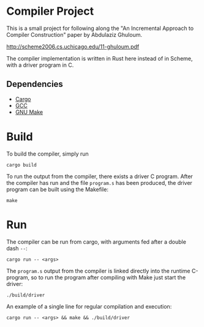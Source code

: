 # Compiler Project
This is a small project for following along the "An Incremental Approach to
Compiler Construction" paper by Abdulaziz Ghuloum.

http://scheme2006.cs.uchicago.edu/11-ghuloum.pdf

The compiler implementation is written in Rust here instead of in Scheme, with
a driver program in C.

## Dependencies
- [Cargo](https://www.rust-lang.org/learn/get-started)
- [GCC](https://gcc.gnu.org/)
- [GNU Make](https://www.gnu.org/software/make/)

# Build
To build the compiler, simply run

```
cargo build
```

To run the output from the compiler, there exists a driver C program. After the
compiler has run and the file `program.s` has been produced, the driver program
can be built using the Makefile:

```
make
```

# Run

The compiler can be run from cargo, with arguments fed after a double dash `--`:

```
cargo run -- <args>
```

The `program.s` output from the compiler is linked directly into the runtime
C-program, so to run the program after compiling with Make just start the
driver:

```
./build/driver
```

An example of a single line for regular compilation and execution:

```
cargo run -- <args> && make && ./build/driver
```

